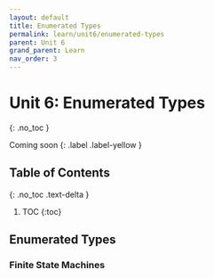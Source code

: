 ```yaml
---
layout: default
title: Enumerated Types
permalink: learn/unit6/enumerated-types
parent: Unit 6
grand_parent: Learn
nav_order: 3
---
```


<!-- prettier-ignore-start -->
# Unit 6: Enumerated Types
{: .no_toc }

Coming soon
{: .label .label-yellow }

## Table of Contents
{: .no_toc .text-delta }

1. TOC
{:toc}
<!-- prettier-ignore-end -->

## Enumerated Types

### Finite State Machines
